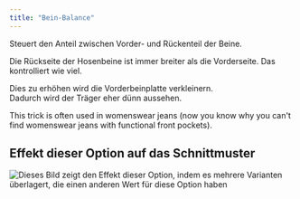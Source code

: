 ```yaml
---
title: "Bein-Balance"
---
```


Steuert den Anteil zwischen Vorder- und Rückenteil der Beine.

Die Rückseite der Hosenbeine ist immer breiter als die Vorderseite. Das kontrolliert wie viel.

<Note>

Dies zu erhöhen wird die Vorderbeinplatte verkleinern.  
Dadurch wird der Träger eher dünn aussehen.

This trick is often used in womenswear jeans
(now you know why you can't find womenswear jeans with functional front pockets).

</Note>

## Effekt dieser Option auf das Schnittmuster

![Dieses Bild zeigt den Effekt dieser Option, indem es mehrere Varianten überlagert, die einen anderen Wert für diese Option haben](titan_legbalance_sample.svg "Effekt dieser Option auf das Schnittmuster")
